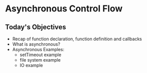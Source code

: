 # Asynchronous Control Flow

## Today's Objectives

* Recap of function declaration, function definition and callbacks
* What is asynchronous?
* Asynchronous Examples:
    * setTimeout example
    * file system example
    * IO example
    
